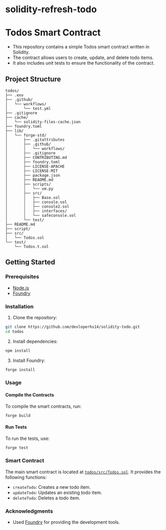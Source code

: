 # solidity-refresh-todo

# Todos Smart Contract

- This repository contains a simple Todos smart contract written in Solidity. 
- The contract allows users to create, update, and delete todo items. 
- It also includes unit tests to ensure the functionality of the contract.

## Project Structure

```
todos/
├── .env
├── .github/
│   └── workflows/
│       └── test.yml
├── .gitignore
├── cache/
│   └── solidity-files-cache.json
├── foundry.toml
├── lib/
│   └── forge-std/
│       ├── .gitattributes
│       ├── .github/
│       │   └── workflows/
│       ├── .gitignore
│       ├── CONTRIBUTING.md
│       ├── foundry.toml
│       ├── LICENSE-APACHE
│       ├── LICENSE-MIT
│       ├── package.json
│       ├── README.md
│       ├── scripts/
│       │   └── vm.py
│       ├── src/
│       │   ├── Base.sol
│       │   ├── console.sol
│       │   ├── console2.sol
│       │   ├── interfaces/
│       │   └── safeconsole.sol
│       └── test/
├── README.md
├── script/
├── src/
│   └── Todos.sol
└── test/
    └── Todos.t.sol
```

## Getting Started

### Prerequisites

- [Node.js](https://nodejs.org/)
- [Foundry](https://github.com/foundry-rs/foundry)

### Installation

1. Clone the repository:

```sh
git clone https://github.com/devloperhs14/solidity-todo.git
cd todos
```

2. Install dependencies:

```sh
npm install
```

3. Install Foundry:

```sh
forge install
```

### Usage

#### Compile the Contracts

To compile the smart contracts, run:

```sh
forge build
```

#### Run Tests

To run the tests, use:

```sh
forge test
```

### Smart Contract

The main smart contract is located at [`todos/src/Todos.sol`](todos/src/Todos.sol). It provides the following functions:

- `createTodo`: Creates a new todo item.
- `updateTodo`: Updates an existing todo item.
- `deleteTodo`: Deletes a todo item.

### Acknowledgments

- Used [Foundry](https://github.com/foundry-rs/foundry) for providing the development tools.